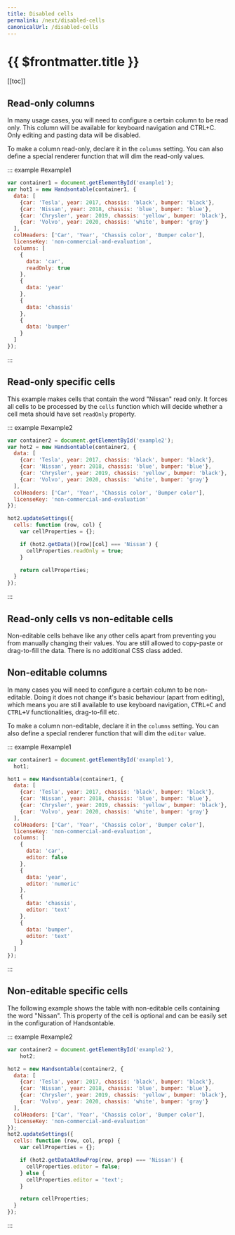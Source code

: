```yaml
---
title: Disabled cells
permalink: /next/disabled-cells
canonicalUrl: /disabled-cells
---
```


# {{ $frontmatter.title }}

[[toc]]

## Read-only columns

In many usage cases, you will need to configure a certain column to be read only. This column will be available for keyboard navigation and CTRL+C. Only editing and pasting data will be disabled.

To make a column read-only, declare it in the `columns` setting. You can also define a special renderer function that will dim the read-only values.

::: example #example1
```js
var container1 = document.getElementById('example1');
var hot1 = new Handsontable(container1, {
  data: [
    {car: 'Tesla', year: 2017, chassis: 'black', bumper: 'black'},
    {car: 'Nissan', year: 2018, chassis: 'blue', bumper: 'blue'},
    {car: 'Chrysler', year: 2019, chassis: 'yellow', bumper: 'black'},
    {car: 'Volvo', year: 2020, chassis: 'white', bumper: 'gray'}
  ],
  colHeaders: ['Car', 'Year', 'Chassis color', 'Bumper color'],
  licenseKey: 'non-commercial-and-evaluation',
  columns: [
    {
      data: 'car',
      readOnly: true
    },
    {
      data: 'year'
    },
    {
      data: 'chassis'
    },
    {
      data: 'bumper'
    }
  ]
});
```
:::

## Read-only specific cells

This example makes cells that contain the word "Nissan" read only. It forces all cells to be processed by the `cells` function which will decide whether a cell meta should have set `readOnly` property.

::: example #example2
```js
var container2 = document.getElementById('example2');
var hot2 = new Handsontable(container2, {
  data: [
    {car: 'Tesla', year: 2017, chassis: 'black', bumper: 'black'},
    {car: 'Nissan', year: 2018, chassis: 'blue', bumper: 'blue'},
    {car: 'Chrysler', year: 2019, chassis: 'yellow', bumper: 'black'},
    {car: 'Volvo', year: 2020, chassis: 'white', bumper: 'gray'}
  ],
  colHeaders: ['Car', 'Year', 'Chassis color', 'Bumper color'],
  licenseKey: 'non-commercial-and-evaluation'
});

hot2.updateSettings({
  cells: function (row, col) {
    var cellProperties = {};

    if (hot2.getData()[row][col] === 'Nissan') {
      cellProperties.readOnly = true;
    }

    return cellProperties;
  }
});
```
:::

## Read-only cells vs non-editable cells

Non-editable cells behave like any other cells apart from preventing you from manually changing their values. You are still allowed to copy-paste or drag-to-fill the data. There is no additional CSS class added.

## Non-editable columns

In many cases you will need to configure a certain column to be non-editable. Doing it does not change it's basic behaviour (apart from editing), which means you are still available to use keyboard navigation, <kbd>CTRL+C</kbd> and <kbd>CTRL+V</kbd> functionalities, drag-to-fill etc.

To make a column non-editable, declare it in the `columns` setting. You can also define a special renderer function that will dim the `editor` value.

::: example #example1
```js
var container1 = document.getElementById('example1'),
  hot1;

hot1 = new Handsontable(container1, {
  data: [
    {car: 'Tesla', year: 2017, chassis: 'black', bumper: 'black'},
    {car: 'Nissan', year: 2018, chassis: 'blue', bumper: 'blue'},
    {car: 'Chrysler', year: 2019, chassis: 'yellow', bumper: 'black'},
    {car: 'Volvo', year: 2020, chassis: 'white', bumper: 'gray'}
  ],
  colHeaders: ['Car', 'Year', 'Chassis color', 'Bumper color'],
  licenseKey: 'non-commercial-and-evaluation',
  columns: [
    {
      data: 'car',
      editor: false
    },
    {
      data: 'year',
      editor: 'numeric'
    },
    {
      data: 'chassis',
      editor: 'text'
    },
    {
      data: 'bumper',
      editor: 'text'
    }
  ]
});
```
:::

## Non-editable specific cells

The following example shows the table with non-editable cells containing the word "Nissan". This property of the cell is optional and can be easily set in the configuration of Handsontable.

::: example #example2
```js
var container2 = document.getElementById('example2'),
    hot2;

hot2 = new Handsontable(container2, {
  data: [
    {car: 'Tesla', year: 2017, chassis: 'black', bumper: 'black'},
    {car: 'Nissan', year: 2018, chassis: 'blue', bumper: 'blue'},
    {car: 'Chrysler', year: 2019, chassis: 'yellow', bumper: 'black'},
    {car: 'Volvo', year: 2020, chassis: 'white', bumper: 'gray'}
  ],
  colHeaders: ['Car', 'Year', 'Chassis color', 'Bumper color'],
  licenseKey: 'non-commercial-and-evaluation'
});
hot2.updateSettings({
  cells: function (row, col, prop) {
    var cellProperties = {};

    if (hot2.getDataAtRowProp(row, prop) === 'Nissan') {
      cellProperties.editor = false;
    } else {
      cellProperties.editor = 'text';
    }

    return cellProperties;
  }
});
```
:::
